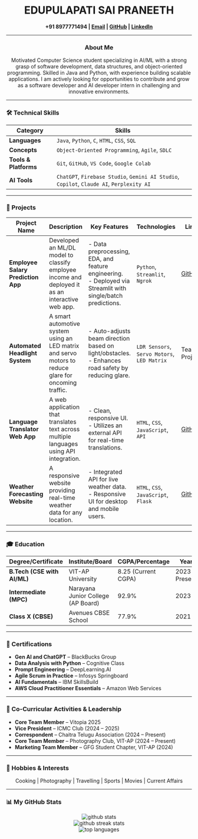 <div align="center">
  <h1>EDUPULAPATI SAI PRANEETH</h1>
  <p>
    <strong>+91 8977771494 | <a href="mailto:[YOUR_EMAIL]">Email</a> | <a href="[YOUR_GITHUB_URL]" target="_blank">GitHub</a> | <a href="[YOUR_LINKEDIN_URL]" target="_blank">LinkedIn</a></strong>
  </p>
</div>

---

### <p align="center">About Me</p>

<p align="center">
  Motivated Computer Science student specializing in AI/ML with a strong grasp of software development, data structures, and object-oriented programming. Skilled in Java and Python, with experience building scalable applications. I am actively looking for opportunities to contribute and grow as a software developer and AI developer intern in challenging and innovative environments.
</p>

---

### 🛠️ Technical Skills

| Category          | Skills                                                                                    |
|-------------------|-------------------------------------------------------------------------------------------|
| **Languages**     | `Java`, `Python`, `C`, `HTML`, `CSS`, `SQL`                                                   |
| **Concepts**      | `Object-Oriented Programming`, `Agile`, `SDLC`                                              |
| **Tools & Platforms** | `Git`, `GitHub`, `VS Code`, `Google Colab`                                                |
| **AI Tools**      | `ChatGPT`, `Firebase Studio`, `Gemini AI Studio`, `Copilot`, `Claude AI`, `Perplexity AI`    |

---

### 🚀 Projects

| Project Name                        | Description                                                                                             | Key Features                                                                                                 | Technologies                             | Link                               |
|-------------------------------------|---------------------------------------------------------------------------------------------------------|--------------------------------------------------------------------------------------------------------------|------------------------------------------|------------------------------------|
| **Employee Salary Prediction App**  | Developed an ML/DL model to classify employee income and deployed it as an interactive web app.         | - Data preprocessing, EDA, and feature engineering. <br/> - Deployed via Streamlit with single/batch predictions. | `Python`, `Streamlit`, `Ngrok`           | [GitHub]([LINK_TO_YOUR_REPO])      |
| **Automated Headlight System**      | A smart automotive system using an LED matrix and servo motors to reduce glare for oncoming traffic.      | - Auto-adjusts beam direction based on light/obstacles. <br/> - Enhances road safety by reducing glare.         | `LDR Sensors`, `Servo Motors`, `LED Matrix` | Team Project                       |
| **Language Translator Web App**     | A web application that translates text across multiple languages using API integration.                   | - Clean, responsive UI. <br/> - Utilizes an external API for real-time translations.                          | `HTML`, `CSS`, `JavaScript`, `API`       | [GitHub]([LINK_TO_YOUR_REPO])      |
| **Weather Forecasting Website**     | A responsive website providing real-time weather data for any location.                                 | - Integrated API for live weather data. <br/> - Responsive UI for desktop and mobile users.                   | `HTML`, `CSS`, `JavaScript`, `Flask`     | [GitHub]([LINK_TO_YOUR_REPO])      |

---

### 🎓 Education

| Degree/Certificate      | Institute/Board                          | CGPA/Percentage      | Year          |
|-------------------------|------------------------------------------|----------------------|---------------|
| **B.Tech (CSE with AI/ML)** | VIT-AP University                        | 8.25 (Current CGPA)  | 2023 – Present |
| **Intermediate (MPC)**  | Narayana Junior College (AP Board)       | 92.9%                | 2023          |
| **Class X (CBSE)**      | Avenues CBSE School                      | 77.9%                | 2021          |

---

### 📜 Certifications

- **Gen AI and ChatGPT** – BlackBucks Group
- **Data Analysis with Python** – Cognitive Class
- **Prompt Engineering** – DeepLearning.AI
- **Agile Scrum in Practice** – Infosys Springboard
- **AI Fundamentals** – IBM SkillsBuild
- **AWS Cloud Practitioner Essentials** – Amazon Web Services

---

### 🌟 Co-Curricular Activities & Leadership

- **Core Team Member** – Vitopia 2025
- **Vice President** – ICMC Club (2024 – 2025)
- **Correspondent** – Chaitra Telugu Association (2024 – Present)
- **Core Team Member** – Photography Club, VIT-AP (2024 – Present)
- **Marketing Team Member** – GFG Student Chapter, VIT-AP (2024)

---

### 🎨 Hobbies & Interests

<p align="center">
Cooking | Photography | Travelling | Sports | Movies | Current Affairs
</p>

---

### 📊 My GitHub Stats

<p align="center">
  <img src="https://github-readme-stats.vercel.app/api?username=SaiPraneeth-E&show_icons=true&theme=tokyonight&rank_icon=github" alt="github stats" />
  <br/>
  <img src="https://github-readme-streak-stats.herokuapp.com/?user=SaiPraneeth-E&theme=tokyonight" alt="github streak stats" />
  <br/>
  <img src="https://github-readme-stats.vercel.app/api/top-langs/?username=SaiPraneeth-E&layout=compact&theme=tokyonight" alt="top languages" />
</p>

